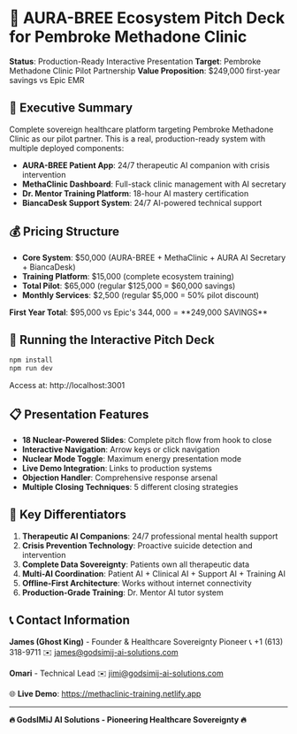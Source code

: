 
# 🚀 AURA-BREE Ecosystem Pitch Deck for Pembroke Methadone Clinic

**Status**: Production-Ready Interactive Presentation
**Target**: Pembroke Methadone Clinic Pilot Partnership
**Value Proposition**: $249,000 first-year savings vs Epic EMR

## 🎯 Executive Summary

Complete sovereign healthcare platform targeting Pembroke Methadone Clinic as our pilot partner. This is a real, production-ready system with multiple deployed components:

- **AURA-BREE Patient App**: 24/7 therapeutic AI companion with crisis intervention
- **MethaClinic Dashboard**: Full-stack clinic management with AI secretary
- **Dr. Mentor Training Platform**: 18-hour AI mastery certification
- **BiancaDesk Support System**: 24/7 AI-powered technical support

## 💰 Pricing Structure

- **Core System**: $50,000 (AURA-BREE + MethaClinic + AURA AI Secretary + BiancaDesk)
- **Training Platform**: $15,000 (complete ecosystem training)
- **Total Pilot**: $65,000 (regular $125,000 = $60,000 savings)
- **Monthly Services**: $2,500 (regular $5,000 = 50% pilot discount)

**First Year Total**: $95,000 vs Epic's $344,000 = **$249,000 SAVINGS**

## 🚀 Running the Interactive Pitch Deck

```bash
npm install
npm run dev
```

Access at: http://localhost:3001

## 📋 Presentation Features

- **18 Nuclear-Powered Slides**: Complete pitch flow from hook to close
- **Interactive Navigation**: Arrow keys or click navigation
- **Nuclear Mode Toggle**: Maximum energy presentation mode
- **Live Demo Integration**: Links to production systems
- **Objection Handler**: Comprehensive response arsenal
- **Multiple Closing Techniques**: 5 different closing strategies

## 🎯 Key Differentiators

1. **Therapeutic AI Companions**: 24/7 professional mental health support
2. **Crisis Prevention Technology**: Proactive suicide detection and intervention
3. **Complete Data Sovereignty**: Patients own all therapeutic data
4. **Multi-AI Coordination**: Patient AI + Clinical AI + Support AI + Training AI
5. **Offline-First Architecture**: Works without internet connectivity
6. **Production-Grade Training**: Dr. Mentor AI tutor system

## 📞 Contact Information

**James (Ghost King)** - Founder & Healthcare Sovereignty Pioneer
📞 +1 (613) 318-9711
✉️ james@godsimij-ai-solutions.com

**Omari** - Technical Lead
✉️ jimi@godsimij-ai-solutions.com

🌐 **Live Demo**: https://methaclinic-training.netlify.app

---

**🔥 GodsIMiJ AI Solutions - Pioneering Healthcare Sovereignty 🔥**